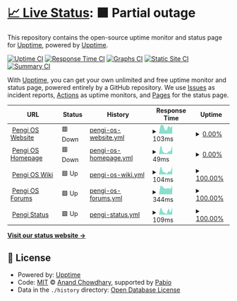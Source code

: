 # [📈 Live Status](https://pengios.github.io): <!--live status--> **🟧 Partial outage**

This repository contains the open-source uptime monitor and status page for [Upptime](https://upptime.js.org), powered by [Upptime](https://github.com/upptime/upptime).

[![Uptime CI](https://github.com/PengiOS/pengistatus/workflows/Uptime%20CI/badge.svg)](https://github.com/PengiOS/pengistatus/actions?query=workflow%3A%22Uptime+CI%22)
[![Response Time CI](https://github.com/PengiOS/pengistatus/workflows/Response%20Time%20CI/badge.svg)](https://github.com/PengiOS/pengistatus/actions?query=workflow%3A%22Response+Time+CI%22)
[![Graphs CI](https://github.com/PengiOS/pengistatus/workflows/Graphs%20CI/badge.svg)](https://github.com/PengiOS/pengistatus/actions?query=workflow%3A%22Graphs+CI%22)
[![Static Site CI](https://github.com/PengiOS/pengistatus/workflows/Static%20Site%20CI/badge.svg)](https://github.com/PengiOS/pengistatus/actions?query=workflow%3A%22Static+Site+CI%22)
[![Summary CI](https://github.com/PengiOS/pengistatus/workflows/Summary%20CI/badge.svg)](https://github.com/PengiOS/pengistatus/actions?query=workflow%3A%22Summary+CI%22)

With [Upptime](https://upptime.js.org), you can get your own unlimited and free uptime monitor and status page, powered entirely by a GitHub repository. We use [Issues](https://github.com/upptime/upptime/issues) as incident reports, [Actions](https://github.com/PengiOS/pengistatus/actions) as uptime monitors, and [Pages](https://pengios.github.io) for the status page.

<!--start: status pages-->
<!-- This summary is generated by Upptime (https://github.com/upptime/upptime) -->
<!-- Do not edit this manually, your changes will be overwritten -->
<!-- prettier-ignore -->
| URL | Status | History | Response Time | Uptime |
| --- | ------ | ------- | ------------- | ------ |
| <img alt="" src="https://icons.duckduckgo.com/ip3/pengios.github.io.ico" height="13"> [Pengi OS Website](https://pengios.github.io) | 🟥 Down | [pengi-os-website.yml](https://github.com/PengiOS/status/commits/HEAD/history/pengi-os-website.yml) | <details><summary><img alt="Response time graph" src="./graphs/pengi-os-website/response-time-week.png" height="20"> 103ms</summary><br><a href="https://pengios.github.io/history/pengi-os-website"><img alt="Response time 93" src="https://img.shields.io/endpoint?url=https%3A%2F%2Fraw.githubusercontent.com%2FPengiOS%2Fstatus%2FHEAD%2Fapi%2Fpengi-os-website%2Fresponse-time.json"></a><br><a href="https://pengios.github.io/history/pengi-os-website"><img alt="24-hour response time 123" src="https://img.shields.io/endpoint?url=https%3A%2F%2Fraw.githubusercontent.com%2FPengiOS%2Fstatus%2FHEAD%2Fapi%2Fpengi-os-website%2Fresponse-time-day.json"></a><br><a href="https://pengios.github.io/history/pengi-os-website"><img alt="7-day response time 103" src="https://img.shields.io/endpoint?url=https%3A%2F%2Fraw.githubusercontent.com%2FPengiOS%2Fstatus%2FHEAD%2Fapi%2Fpengi-os-website%2Fresponse-time-week.json"></a><br><a href="https://pengios.github.io/history/pengi-os-website"><img alt="30-day response time 92" src="https://img.shields.io/endpoint?url=https%3A%2F%2Fraw.githubusercontent.com%2FPengiOS%2Fstatus%2FHEAD%2Fapi%2Fpengi-os-website%2Fresponse-time-month.json"></a><br><a href="https://pengios.github.io/history/pengi-os-website"><img alt="1-year response time 93" src="https://img.shields.io/endpoint?url=https%3A%2F%2Fraw.githubusercontent.com%2FPengiOS%2Fstatus%2FHEAD%2Fapi%2Fpengi-os-website%2Fresponse-time-year.json"></a></details> | <details><summary><a href="https://pengios.github.io/history/pengi-os-website">0.00%</a></summary><a href="https://pengios.github.io/history/pengi-os-website"><img alt="All-time uptime 26.29%" src="https://img.shields.io/endpoint?url=https%3A%2F%2Fraw.githubusercontent.com%2FPengiOS%2Fstatus%2FHEAD%2Fapi%2Fpengi-os-website%2Fuptime.json"></a><br><a href="https://pengios.github.io/history/pengi-os-website"><img alt="24-hour uptime 0.00%" src="https://img.shields.io/endpoint?url=https%3A%2F%2Fraw.githubusercontent.com%2FPengiOS%2Fstatus%2FHEAD%2Fapi%2Fpengi-os-website%2Fuptime-day.json"></a><br><a href="https://pengios.github.io/history/pengi-os-website"><img alt="7-day uptime 0.00%" src="https://img.shields.io/endpoint?url=https%3A%2F%2Fraw.githubusercontent.com%2FPengiOS%2Fstatus%2FHEAD%2Fapi%2Fpengi-os-website%2Fuptime-week.json"></a><br><a href="https://pengios.github.io/history/pengi-os-website"><img alt="30-day uptime 1.38%" src="https://img.shields.io/endpoint?url=https%3A%2F%2Fraw.githubusercontent.com%2FPengiOS%2Fstatus%2FHEAD%2Fapi%2Fpengi-os-website%2Fuptime-month.json"></a><br><a href="https://pengios.github.io/history/pengi-os-website"><img alt="1-year uptime 26.29%" src="https://img.shields.io/endpoint?url=https%3A%2F%2Fraw.githubusercontent.com%2FPengiOS%2Fstatus%2FHEAD%2Fapi%2Fpengi-os-website%2Fuptime-year.json"></a></details>
| <img alt="" src="https://icons.duckduckgo.com/ip3/pengios.github.io.ico" height="13"> [Pengi OS Homepage](https://pengios.github.io/homepage) | 🟥 Down | [pengi-os-homepage.yml](https://github.com/PengiOS/status/commits/HEAD/history/pengi-os-homepage.yml) | <details><summary><img alt="Response time graph" src="./graphs/pengi-os-homepage/response-time-week.png" height="20"> 49ms</summary><br><a href="https://pengios.github.io/history/pengi-os-homepage"><img alt="Response time 57" src="https://img.shields.io/endpoint?url=https%3A%2F%2Fraw.githubusercontent.com%2FPengiOS%2Fstatus%2FHEAD%2Fapi%2Fpengi-os-homepage%2Fresponse-time.json"></a><br><a href="https://pengios.github.io/history/pengi-os-homepage"><img alt="24-hour response time 109" src="https://img.shields.io/endpoint?url=https%3A%2F%2Fraw.githubusercontent.com%2FPengiOS%2Fstatus%2FHEAD%2Fapi%2Fpengi-os-homepage%2Fresponse-time-day.json"></a><br><a href="https://pengios.github.io/history/pengi-os-homepage"><img alt="7-day response time 49" src="https://img.shields.io/endpoint?url=https%3A%2F%2Fraw.githubusercontent.com%2FPengiOS%2Fstatus%2FHEAD%2Fapi%2Fpengi-os-homepage%2Fresponse-time-week.json"></a><br><a href="https://pengios.github.io/history/pengi-os-homepage"><img alt="30-day response time 34" src="https://img.shields.io/endpoint?url=https%3A%2F%2Fraw.githubusercontent.com%2FPengiOS%2Fstatus%2FHEAD%2Fapi%2Fpengi-os-homepage%2Fresponse-time-month.json"></a><br><a href="https://pengios.github.io/history/pengi-os-homepage"><img alt="1-year response time 57" src="https://img.shields.io/endpoint?url=https%3A%2F%2Fraw.githubusercontent.com%2FPengiOS%2Fstatus%2FHEAD%2Fapi%2Fpengi-os-homepage%2Fresponse-time-year.json"></a></details> | <details><summary><a href="https://pengios.github.io/history/pengi-os-homepage">0.00%</a></summary><a href="https://pengios.github.io/history/pengi-os-homepage"><img alt="All-time uptime 27.45%" src="https://img.shields.io/endpoint?url=https%3A%2F%2Fraw.githubusercontent.com%2FPengiOS%2Fstatus%2FHEAD%2Fapi%2Fpengi-os-homepage%2Fuptime.json"></a><br><a href="https://pengios.github.io/history/pengi-os-homepage"><img alt="24-hour uptime 0.00%" src="https://img.shields.io/endpoint?url=https%3A%2F%2Fraw.githubusercontent.com%2FPengiOS%2Fstatus%2FHEAD%2Fapi%2Fpengi-os-homepage%2Fuptime-day.json"></a><br><a href="https://pengios.github.io/history/pengi-os-homepage"><img alt="7-day uptime 0.00%" src="https://img.shields.io/endpoint?url=https%3A%2F%2Fraw.githubusercontent.com%2FPengiOS%2Fstatus%2FHEAD%2Fapi%2Fpengi-os-homepage%2Fuptime-week.json"></a><br><a href="https://pengios.github.io/history/pengi-os-homepage"><img alt="30-day uptime 1.38%" src="https://img.shields.io/endpoint?url=https%3A%2F%2Fraw.githubusercontent.com%2FPengiOS%2Fstatus%2FHEAD%2Fapi%2Fpengi-os-homepage%2Fuptime-month.json"></a><br><a href="https://pengios.github.io/history/pengi-os-homepage"><img alt="1-year uptime 27.45%" src="https://img.shields.io/endpoint?url=https%3A%2F%2Fraw.githubusercontent.com%2FPengiOS%2Fstatus%2FHEAD%2Fapi%2Fpengi-os-homepage%2Fuptime-year.json"></a></details>
| <img alt="" src="https://icons.duckduckgo.com/ip3/pengios.github.io.ico" height="13"> [Pengi OS Wiki](Https://pengios.github.io/wiki) | 🟩 Up | [pengi-os-wiki.yml](https://github.com/PengiOS/status/commits/HEAD/history/pengi-os-wiki.yml) | <details><summary><img alt="Response time graph" src="./graphs/pengi-os-wiki/response-time-week.png" height="20"> 104ms</summary><br><a href="https://pengios.github.io/history/pengi-os-wiki"><img alt="Response time 88" src="https://img.shields.io/endpoint?url=https%3A%2F%2Fraw.githubusercontent.com%2FPengiOS%2Fstatus%2FHEAD%2Fapi%2Fpengi-os-wiki%2Fresponse-time.json"></a><br><a href="https://pengios.github.io/history/pengi-os-wiki"><img alt="24-hour response time 213" src="https://img.shields.io/endpoint?url=https%3A%2F%2Fraw.githubusercontent.com%2FPengiOS%2Fstatus%2FHEAD%2Fapi%2Fpengi-os-wiki%2Fresponse-time-day.json"></a><br><a href="https://pengios.github.io/history/pengi-os-wiki"><img alt="7-day response time 104" src="https://img.shields.io/endpoint?url=https%3A%2F%2Fraw.githubusercontent.com%2FPengiOS%2Fstatus%2FHEAD%2Fapi%2Fpengi-os-wiki%2Fresponse-time-week.json"></a><br><a href="https://pengios.github.io/history/pengi-os-wiki"><img alt="30-day response time 85" src="https://img.shields.io/endpoint?url=https%3A%2F%2Fraw.githubusercontent.com%2FPengiOS%2Fstatus%2FHEAD%2Fapi%2Fpengi-os-wiki%2Fresponse-time-month.json"></a><br><a href="https://pengios.github.io/history/pengi-os-wiki"><img alt="1-year response time 88" src="https://img.shields.io/endpoint?url=https%3A%2F%2Fraw.githubusercontent.com%2FPengiOS%2Fstatus%2FHEAD%2Fapi%2Fpengi-os-wiki%2Fresponse-time-year.json"></a></details> | <details><summary><a href="https://pengios.github.io/history/pengi-os-wiki">100.00%</a></summary><a href="https://pengios.github.io/history/pengi-os-wiki"><img alt="All-time uptime 100.00%" src="https://img.shields.io/endpoint?url=https%3A%2F%2Fraw.githubusercontent.com%2FPengiOS%2Fstatus%2FHEAD%2Fapi%2Fpengi-os-wiki%2Fuptime.json"></a><br><a href="https://pengios.github.io/history/pengi-os-wiki"><img alt="24-hour uptime 100.00%" src="https://img.shields.io/endpoint?url=https%3A%2F%2Fraw.githubusercontent.com%2FPengiOS%2Fstatus%2FHEAD%2Fapi%2Fpengi-os-wiki%2Fuptime-day.json"></a><br><a href="https://pengios.github.io/history/pengi-os-wiki"><img alt="7-day uptime 100.00%" src="https://img.shields.io/endpoint?url=https%3A%2F%2Fraw.githubusercontent.com%2FPengiOS%2Fstatus%2FHEAD%2Fapi%2Fpengi-os-wiki%2Fuptime-week.json"></a><br><a href="https://pengios.github.io/history/pengi-os-wiki"><img alt="30-day uptime 100.00%" src="https://img.shields.io/endpoint?url=https%3A%2F%2Fraw.githubusercontent.com%2FPengiOS%2Fstatus%2FHEAD%2Fapi%2Fpengi-os-wiki%2Fuptime-month.json"></a><br><a href="https://pengios.github.io/history/pengi-os-wiki"><img alt="1-year uptime 100.00%" src="https://img.shields.io/endpoint?url=https%3A%2F%2Fraw.githubusercontent.com%2FPengiOS%2Fstatus%2FHEAD%2Fapi%2Fpengi-os-wiki%2Fuptime-year.json"></a></details>
| <img alt="" src="https://icons.duckduckgo.com/ip3/github.com.ico" height="13"> [Pengi OS Forums](https://github.com/PengiOS/Forums/discussions) | 🟩 Up | [pengi-os-forums.yml](https://github.com/PengiOS/status/commits/HEAD/history/pengi-os-forums.yml) | <details><summary><img alt="Response time graph" src="./graphs/pengi-os-forums/response-time-week.png" height="20"> 344ms</summary><br><a href="https://pengios.github.io/history/pengi-os-forums"><img alt="Response time 434" src="https://img.shields.io/endpoint?url=https%3A%2F%2Fraw.githubusercontent.com%2FPengiOS%2Fstatus%2FHEAD%2Fapi%2Fpengi-os-forums%2Fresponse-time.json"></a><br><a href="https://pengios.github.io/history/pengi-os-forums"><img alt="24-hour response time 438" src="https://img.shields.io/endpoint?url=https%3A%2F%2Fraw.githubusercontent.com%2FPengiOS%2Fstatus%2FHEAD%2Fapi%2Fpengi-os-forums%2Fresponse-time-day.json"></a><br><a href="https://pengios.github.io/history/pengi-os-forums"><img alt="7-day response time 344" src="https://img.shields.io/endpoint?url=https%3A%2F%2Fraw.githubusercontent.com%2FPengiOS%2Fstatus%2FHEAD%2Fapi%2Fpengi-os-forums%2Fresponse-time-week.json"></a><br><a href="https://pengios.github.io/history/pengi-os-forums"><img alt="30-day response time 329" src="https://img.shields.io/endpoint?url=https%3A%2F%2Fraw.githubusercontent.com%2FPengiOS%2Fstatus%2FHEAD%2Fapi%2Fpengi-os-forums%2Fresponse-time-month.json"></a><br><a href="https://pengios.github.io/history/pengi-os-forums"><img alt="1-year response time 434" src="https://img.shields.io/endpoint?url=https%3A%2F%2Fraw.githubusercontent.com%2FPengiOS%2Fstatus%2FHEAD%2Fapi%2Fpengi-os-forums%2Fresponse-time-year.json"></a></details> | <details><summary><a href="https://pengios.github.io/history/pengi-os-forums">100.00%</a></summary><a href="https://pengios.github.io/history/pengi-os-forums"><img alt="All-time uptime 99.99%" src="https://img.shields.io/endpoint?url=https%3A%2F%2Fraw.githubusercontent.com%2FPengiOS%2Fstatus%2FHEAD%2Fapi%2Fpengi-os-forums%2Fuptime.json"></a><br><a href="https://pengios.github.io/history/pengi-os-forums"><img alt="24-hour uptime 100.00%" src="https://img.shields.io/endpoint?url=https%3A%2F%2Fraw.githubusercontent.com%2FPengiOS%2Fstatus%2FHEAD%2Fapi%2Fpengi-os-forums%2Fuptime-day.json"></a><br><a href="https://pengios.github.io/history/pengi-os-forums"><img alt="7-day uptime 100.00%" src="https://img.shields.io/endpoint?url=https%3A%2F%2Fraw.githubusercontent.com%2FPengiOS%2Fstatus%2FHEAD%2Fapi%2Fpengi-os-forums%2Fuptime-week.json"></a><br><a href="https://pengios.github.io/history/pengi-os-forums"><img alt="30-day uptime 100.00%" src="https://img.shields.io/endpoint?url=https%3A%2F%2Fraw.githubusercontent.com%2FPengiOS%2Fstatus%2FHEAD%2Fapi%2Fpengi-os-forums%2Fuptime-month.json"></a><br><a href="https://pengios.github.io/history/pengi-os-forums"><img alt="1-year uptime 99.99%" src="https://img.shields.io/endpoint?url=https%3A%2F%2Fraw.githubusercontent.com%2FPengiOS%2Fstatus%2FHEAD%2Fapi%2Fpengi-os-forums%2Fuptime-year.json"></a></details>
| <img alt="" src="https://icons.duckduckgo.com/ip3/pengios.github.io.ico" height="13"> [Pengi Status](https://pengios.github.io/status) | 🟩 Up | [pengi-status.yml](https://github.com/PengiOS/status/commits/HEAD/history/pengi-status.yml) | <details><summary><img alt="Response time graph" src="./graphs/pengi-status/response-time-week.png" height="20"> 109ms</summary><br><a href="https://pengios.github.io/history/pengi-status"><img alt="Response time 85" src="https://img.shields.io/endpoint?url=https%3A%2F%2Fraw.githubusercontent.com%2FPengiOS%2Fstatus%2FHEAD%2Fapi%2Fpengi-status%2Fresponse-time.json"></a><br><a href="https://pengios.github.io/history/pengi-status"><img alt="24-hour response time 204" src="https://img.shields.io/endpoint?url=https%3A%2F%2Fraw.githubusercontent.com%2FPengiOS%2Fstatus%2FHEAD%2Fapi%2Fpengi-status%2Fresponse-time-day.json"></a><br><a href="https://pengios.github.io/history/pengi-status"><img alt="7-day response time 109" src="https://img.shields.io/endpoint?url=https%3A%2F%2Fraw.githubusercontent.com%2FPengiOS%2Fstatus%2FHEAD%2Fapi%2Fpengi-status%2Fresponse-time-week.json"></a><br><a href="https://pengios.github.io/history/pengi-status"><img alt="30-day response time 85" src="https://img.shields.io/endpoint?url=https%3A%2F%2Fraw.githubusercontent.com%2FPengiOS%2Fstatus%2FHEAD%2Fapi%2Fpengi-status%2Fresponse-time-month.json"></a><br><a href="https://pengios.github.io/history/pengi-status"><img alt="1-year response time 85" src="https://img.shields.io/endpoint?url=https%3A%2F%2Fraw.githubusercontent.com%2FPengiOS%2Fstatus%2FHEAD%2Fapi%2Fpengi-status%2Fresponse-time-year.json"></a></details> | <details><summary><a href="https://pengios.github.io/history/pengi-status">100.00%</a></summary><a href="https://pengios.github.io/history/pengi-status"><img alt="All-time uptime 100.00%" src="https://img.shields.io/endpoint?url=https%3A%2F%2Fraw.githubusercontent.com%2FPengiOS%2Fstatus%2FHEAD%2Fapi%2Fpengi-status%2Fuptime.json"></a><br><a href="https://pengios.github.io/history/pengi-status"><img alt="24-hour uptime 100.00%" src="https://img.shields.io/endpoint?url=https%3A%2F%2Fraw.githubusercontent.com%2FPengiOS%2Fstatus%2FHEAD%2Fapi%2Fpengi-status%2Fuptime-day.json"></a><br><a href="https://pengios.github.io/history/pengi-status"><img alt="7-day uptime 100.00%" src="https://img.shields.io/endpoint?url=https%3A%2F%2Fraw.githubusercontent.com%2FPengiOS%2Fstatus%2FHEAD%2Fapi%2Fpengi-status%2Fuptime-week.json"></a><br><a href="https://pengios.github.io/history/pengi-status"><img alt="30-day uptime 100.00%" src="https://img.shields.io/endpoint?url=https%3A%2F%2Fraw.githubusercontent.com%2FPengiOS%2Fstatus%2FHEAD%2Fapi%2Fpengi-status%2Fuptime-month.json"></a><br><a href="https://pengios.github.io/history/pengi-status"><img alt="1-year uptime 100.00%" src="https://img.shields.io/endpoint?url=https%3A%2F%2Fraw.githubusercontent.com%2FPengiOS%2Fstatus%2FHEAD%2Fapi%2Fpengi-status%2Fuptime-year.json"></a></details>

<!--end: status pages-->

[**Visit our status website →**](https://pengios.github.io)

## 📄 License

- Powered by: [Upptime](https://github.com/upptime/upptime)
- Code: [MIT](./LICENSE) © [Anand Chowdhary](https://anandchowdhary.com), supported by [Pabio](https://pabio.com)
- Data in the `./history` directory: [Open Database License](https://opendatacommons.org/licenses/odbl/1-0/)

